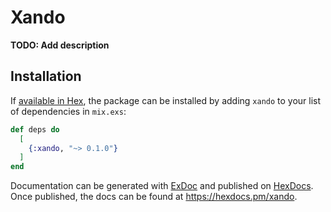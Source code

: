 # Xando

**TODO: Add description**

## Installation

If [available in Hex](https://hex.pm/docs/publish), the package can be installed
by adding `xando` to your list of dependencies in `mix.exs`:

```elixir
def deps do
  [
    {:xando, "~> 0.1.0"}
  ]
end
```

Documentation can be generated with [ExDoc](https://github.com/elixir-lang/ex_doc)
and published on [HexDocs](https://hexdocs.pm). Once published, the docs can
be found at <https://hexdocs.pm/xando>.

